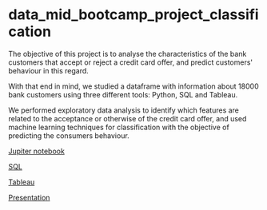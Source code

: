 # data_mid_bootcamp_project_classification

The objective of this project is to analyse the characteristics of the bank customers that accept or reject a credit card offer, and predict customers' behaviour in this regard.

With that end in mind, we studied a dataframe with information about 18000 bank customers using three different tools: Python, SQL and Tableau.

We performed exploratory data analysis to identify which features are related to the acceptance or otherwise of the credit card offer, and used machine learning techniques for classification with the objective of predicting the consumers behaviour.

[Jupiter notebook](https://github.com/mariabollain/data_mid_bootcamp_project_classification/blob/master/PYTHON/Classification.ipynb)

[SQL](https://github.com/mariabollain/data_mid_bootcamp_project_classification/blob/master/SQL/classification.sql)

[Tableau](https://public.tableau.com/app/profile/andr.s.martino/viz/MidBootcampProject_16833308152290/Dashboard1?publish=yes)

[Presentation](https://www.canva.com/design/DAFhyXH5sV0/r2qHDAY1RlruVMjxI3ntqg/view?utm_content=DAFhyXH5sV0&utm_campaign=designshare&utm_medium=link&utm_source=publishsharelink)
